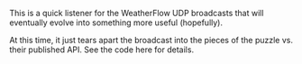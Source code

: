 This is a quick listener for the WeatherFlow UDP broadcasts
that will eventually evolve into something more useful (hopefully).

At this time, it just tears apart the broadcast into the pieces
of the puzzle vs. their published API.  See the code here for details.


